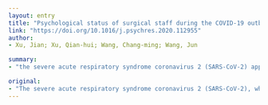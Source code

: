 ```yaml
---
layout: entry
title: "Psychological status of surgical staff during the COVID-19 outbreak"
link: "https://doi.org/10.1016/j.psychres.2020.112955"
author:
- Xu, Jian; Xu, Qian-hui; Wang, Chang-ming; Wang, Jun

summary:
- "the severe acute respiratory syndrome coronavirus 2 (SARS-CoV-2) appeared in early December 2019. There is a high risk of global proliferation and impact. The sudden increase in confirmed cases has brought tremendous stress and anxiety to frontline surgical staff. Psychological interventions are essential, the results show. Stress and depression of surgical staff during the outbreak period were significantly higher and mental health problems appeared. Atypical viral pneumonia outbreak was reported in Wuhan, Hubei, China."

original:
- "The severe acute respiratory syndrome coronavirus 2 (SARS-CoV-2), which appeared in early December 2019, had an atypical viral pneumonia outbreak in Wuhan, Hubei, China. And there is a high risk of global proliferation and impact. The sudden increase in confirmed cases has brought tremendous stress and anxiety to frontline surgical staff. The results showed that the anxiety and depression of surgical staff during the outbreak period were significantly higher and mental health problems appeared, so psychological interventions are essential."
---
```


